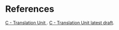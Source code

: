 # References
[C - Translation Unit             ](http://www.open-std.org/jtc1/sc22/wg14/www/docs/n1256.pdf#page=21).
[C - Translation Unit latest draft](http://www.open-std.org/jtc1/sc22/wg14/www/docs/n1548.pdf#page=28).
